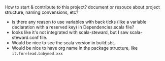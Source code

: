 How to start & contribute to this project? document or resouce about project structure, naming convensions, etc?
- is there any reason to use variables with back ticks (like a variable declaration with a reserved key) in Dependencies.scala file?
- looks like it's not integrated with scala-steward, but I saw scala-steward.conf file.
- Would be nice to see the scala version in build.sbt.
- Would be nice to have org name in the package structure, like `it.forelead.babymed.xxx`
